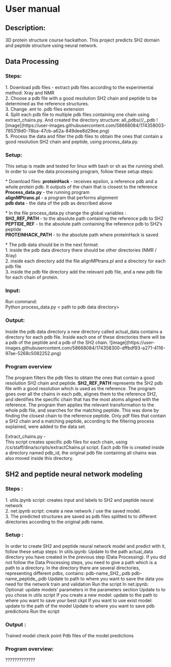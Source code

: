 <h1>User manual</h1>

<h2>Description:</h2>
3D protein structure course hackathon. This project predicts SH2 domain and peptide structure using neural network.

<h2>Data Processing</h2>
<h3>Steps:</h3>
1. Download pdb files - 
extract pdb files according to the experimental method: Xray and NMR<br>
2. Choose a pdb file with a good resolution SH2 chain and peptide to be determined as the reference structures.<br>
3. Change .ent to .pdb files extension<br>
4. Split each pdb file to multiple pdb files containing one chain using extract_chains.py. And created the directory structure: all_pdbs/<Xray|NMR>/<pdb_id>/<pdb_id>_<chain_id>.pdb ![image](https://user-images.githubusercontent.com/58668084/174358003-785319d0-78ba-47cb-a62a-849dee8d29ee.png)
<br>
5. Process the data and filter the pdb files to obtain the ones that contain a good resolution SH2 chain and peptide, using process_data.py.<br>

<h3>Setup:</h3>
This setup is made and tested for linux with bash or sh as the running shell.
In order to use the data processing program, follow these setup steps:<br>
<p>* Download files:  
<b>proteinHack</b> - receives epsilon,  a reference pdb and a whole protein pdb. It outputs <chain> <start index> <end index> of the chain that is closest to the reference
<b>Process_data.py</b> - the running program<br>
 <b>alignMPtrans.pl</b> - a program that performs alignment<br>
 <b>pdb data</b> - the data of the pdb as described above<br></p>
<p>* In the file process_data.py change the global variables : <br>
 <b>SH2_REF_PATH</b> - to the absolute path containing the reference pdb to SH2<br>
 <b>PEPTIDE_REF</b> -  to the  absolute path containing the reference pdb to SH2’s peptide<br>
 <b>PROTEINHACK_PATH</b> - to the absolute path where proteinHack is saved<br></p>
 <p>* The pdb data should be in the next format:<br>
1. inside the pdb data directory there should be other directories (NMR / Xray) <br>
2. inside each directory add the file alignMPtrans.pl and a directory for each pdb file  <br>
3. inside the pdb file directory add the relevant pdb file, and a new pdb file for each chain of protein.</p> 

 <h3>Input: </h3>
Run command: <br>
Python process_data.py < path to pdb data directory> 

<h3>Output: </h3>
Inside the pdb data directory a new directory called actual_data contains a directory for each pdb file. Inside each one of these directories there will be a pdb of the peptide and a pdb of the SH2 chain. 
![image](https://user-images.githubusercontent.com/58668084/174358300-dffbdf93-a271-4116-97ae-5268c5082252.png)


<h3>Program overview</h3>
The program filters the pdb files to obtain the ones that contain a good resolution SH2 chain and peptide.<b> SH2_REF_PATH</b> represents the SH2 pdb file with a good resolution which is used as the reference. The program goes over all the chains in each pdb, alignes them to the reference SH2, and identifies the specific chain that has the most atoms aligned with the reference. The program then applies the relevant transformation to the whole pdb file, and searches for the matching peptide. This was done by finding the closest chain to the reference peptide. Only pdf files that contain a SH2 chain and a matching peptide, according to the filtering process explained, were added to the data set.<br>

<p>Extract_chains.py - <br>
This script creates specific pdb files for each chain, using /cs/staff/dina/scripts/extractChains.pl  script. Each pdb file is created inside a directory named pdb_id, the original pdb file containing all chains was also moved inside this directory.</p>
 
 <h2>SH2 and peptide neural network modeling</h2>
<h3>Steps :</h3>
1. utils.ipynb script: creates input and labels to SH2 and peptide neural network<br>
2. net.ipynb script: create a new network / use the saved model. <br>
3. The predicted structures are saved as pdb files splitted to to different directories according to the original pdb name.<br>
<h3>Setup :</h3>
In order to create SH2 and peptide neural network model
and predict with it, follow these setup steps:
In utils.ipynb: 
Update <data_path> to the path actual_data directory you have created in the previous  step (Data Processing).
If you did not follow the Data Processing steps, you need to give a path which is a path to a directory. In the directory there are several directories, representing different pdbs, contains:
pdb-name_SH2_<chain_id>.pdb 	pdb-name_peptide_<chain_id>.pdb
Update <save_path> to path to where you want to save the data you need for the network train and validation
Run the script
In net.ipynb: 
Optional: update models’ parameters in the parameters section
Update <data_path> to to <save_path> you chose in utils script
If you create a new model: update <ckpt_best_path> to the path to where you want to save your best ckpt
If you want to use exist model: update  <ckpt_path> to the path of the model
Update <save_path> to where you want to save pdb predictions
Run the script

<h3>Output : </h3>
Trained model check point
Pdb files of the model predictions

 <h3>Program overview:</h3>
?????????????
